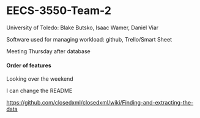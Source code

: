 # EECS-3550-Team-2
University of Toledo: Blake Butsko, Isaac Wamer, Daniel Viar

Software used for managing workload: github, Trello/Smart Sheet

Meeting Thursday after database

#### Order of features
Looking over the weekend


I can change the README 

https://github.com/closedxml/closedxml/wiki/Finding-and-extracting-the-data
 